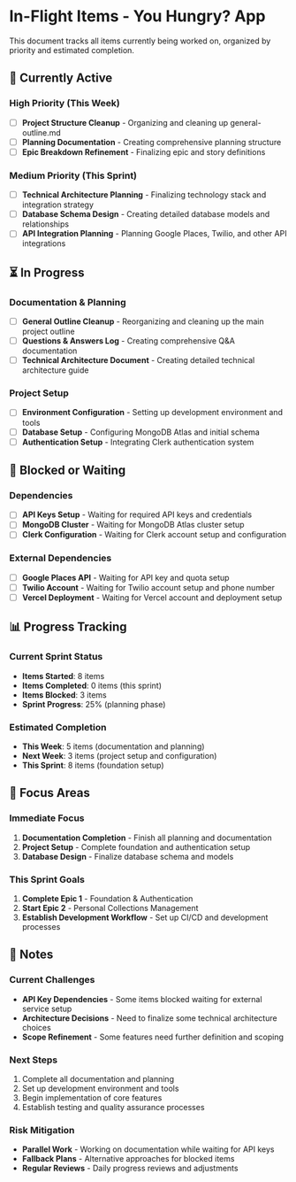 # In-Flight Items - You Hungry? App

This document tracks all items currently being worked on, organized by priority and estimated completion.

## 🚀 Currently Active

### High Priority (This Week)

- [ ] **Project Structure Cleanup** - Organizing and cleaning up general-outline.md
- [ ] **Planning Documentation** - Creating comprehensive planning structure
- [ ] **Epic Breakdown Refinement** - Finalizing epic and story definitions

### Medium Priority (This Sprint)

- [ ] **Technical Architecture Planning** - Finalizing technology stack and integration strategy
- [ ] **Database Schema Design** - Creating detailed database models and relationships
- [ ] **API Integration Planning** - Planning Google Places, Twilio, and other API integrations

## ⏳ In Progress

### Documentation & Planning

- [ ] **General Outline Cleanup** - Reorganizing and cleaning up the main project outline
- [ ] **Questions & Answers Log** - Creating comprehensive Q&A documentation
- [ ] **Technical Architecture Document** - Creating detailed technical architecture guide

### Project Setup

- [ ] **Environment Configuration** - Setting up development environment and tools
- [ ] **Database Setup** - Configuring MongoDB Atlas and initial schema
- [ ] **Authentication Setup** - Integrating Clerk authentication system

## 🔄 Blocked or Waiting

### Dependencies

- [ ] **API Keys Setup** - Waiting for required API keys and credentials
- [ ] **MongoDB Cluster** - Waiting for MongoDB Atlas cluster setup
- [ ] **Clerk Configuration** - Waiting for Clerk account setup and configuration

### External Dependencies

- [ ] **Google Places API** - Waiting for API key and quota setup
- [ ] **Twilio Account** - Waiting for Twilio account setup and phone number
- [ ] **Vercel Deployment** - Waiting for Vercel account and deployment setup

## 📊 Progress Tracking

### Current Sprint Status

- **Items Started**: 8 items
- **Items Completed**: 0 items (this sprint)
- **Items Blocked**: 3 items
- **Sprint Progress**: 25% (planning phase)

### Estimated Completion

- **This Week**: 5 items (documentation and planning)
- **Next Week**: 3 items (project setup and configuration)
- **This Sprint**: 8 items (foundation setup)

## 🎯 Focus Areas

### Immediate Focus

1. **Documentation Completion** - Finish all planning and documentation
2. **Project Setup** - Complete foundation and authentication setup
3. **Database Design** - Finalize database schema and models

### This Sprint Goals

1. **Complete Epic 1** - Foundation & Authentication
2. **Start Epic 2** - Personal Collections Management
3. **Establish Development Workflow** - Set up CI/CD and development processes

## 📝 Notes

### Current Challenges

- **API Key Dependencies** - Some items blocked waiting for external service setup
- **Architecture Decisions** - Need to finalize some technical architecture choices
- **Scope Refinement** - Some features need further definition and scoping

### Next Steps

1. Complete all documentation and planning
2. Set up development environment and tools
3. Begin implementation of core features
4. Establish testing and quality assurance processes

### Risk Mitigation

- **Parallel Work** - Working on documentation while waiting for API keys
- **Fallback Plans** - Alternative approaches for blocked items
- **Regular Reviews** - Daily progress reviews and adjustments
